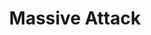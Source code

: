 ---
title: "Massive Attack"
summary: "Collaborative British music production group from Bristol, England. The band currently consists of Robert Del Naja, Tricky, and Daddy G. The original lineup also included Andrew Vowles. The group name is taken from a slogan sprayed by New York graffiti artist 'Brim', who sprayed 'Massive Attack' underneath a 'piece' in Bristol, UK in 1985. 'Brim', along with 'Balogun' and 'Bio' were part of the TATS CRU from NYC who sprayed a 'piece' each together at the Malcolm X Centre, St. Paul's in Bristol. , who was an upcoming graffiti artist at the time, with the tag 3-D, has stated that he/they had adopted the slogan initially as a name for a record label, and then later took it on as a band name. During the 1991 Gulf War the group name was shown on some releases as 'Massive' in order to maintain airplay after pressure from the British Government on radio programmers."
image: "massive-attack.jpg"
apple_music_artist_url: "None"
---